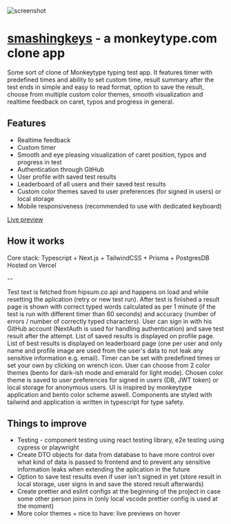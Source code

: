 ![screenshot](https://github.com/jakubhrstka/smashingkeys/assets/55590543/61aa826b-5698-4f8f-85fe-6e64461d230b)

# [smashingkeys](https://smashingkeys.vercel.app/) - a monkeytype.com clone app

Some sort of clone of Monkeytype typing test app. It features timer with predefined times and ability to set custom time, result summary after the test ends in simple and easy to read format, option to save the result, choose from multiple custom color themes, smooth visualization and realtime feedback on caret, typos and progress in general.

## Features

- Realtime feedback
- Custom timer
- Smooth and eye pleasing visualization of caret position, typos and progress in test
- Authentication through GitHub
- User profile with saved test results
- Leaderboard of all users and their saved test results
- Custom color themes saved to user preferences (for signed in users) or local storage
- Mobile responsiveness (recommended to use with dedicated keyboard)

[Live preview](https://smashingkeys.vercel.app/)

## How it works

Core stack: Typescript + Next.js + TailwindCSS + Prisma + PostgresDB  
Hosted on Vercel

--

Test text is fetched from hipsum.co api and happens on load and while resetting the aplication (retry or new test run). After test is finished a result page is shown with correct typed words calculated as per 1 minute (if the test is run with different timer than 60 seconds) and accuracy (number of errors / number of correctly typed characters).
User can sign in with his GitHub account (NextAuth is used for handling authentication) and save test result after the attempt.
List of saved results is displayed on profile page. List of best results is displayed on leaderboard page (one per user and only name and profile image are used from the user's data to not leak any sensitive information e.g. email).
Timer can be set with predefined times or set your own by clicking on wrench icon.
User can choose from 2 color themes (bento for dark-ish mode and emerald for light mode). Chosen color theme is saved to user preferences for signed in users (DB, JWT token) or local storage for anonymous users.
UI is inspired by monkeytype application and bento color scheme aswell.
Components are styled with tailwind and application is written in typescript for type safety.

## Things to improve

- Testing - component testing using react testing library, e2e testing using cypress or playwright
- Create DTO objects for data from database to have more control over what kind of data is passed to frontend and to prevent any sensitive information leaks when extending the aplication in the future
- Option to save test results even if user isn't signed in yet (store result in local storage, user signs in and save the stored result afterwards)
- Create prettier and eslint configs at the beginning of the project in case some other person joins in (only local vscode prettier config is used at the moment)
- More color themes + nice to have: live previews on hover
